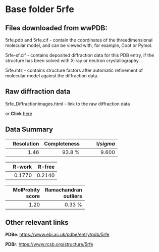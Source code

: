 # Base folder 5rfe

## Files downloaded from wwPDB:

5rfe.pdb and 5rfe.cif - contain the coordinates of the threedimensional molecular model, and can be viewed with, for example, Coot or Pymol.

5rfe-sf.cif - contains deposited diffraction data for this PDB entry, if the structure has been solved with X-ray or neutron crystallography.

5rfe.mtz - contains structure factors after automatic refinement of molecular model against the diffraction data.

## Raw diffraction data

5rfe_DiffractionImages.html - link to the raw diffraction data 

or **Click** [here](https://zenodo.org/record/3731353) 

## Data Summary
|   | Resolution | Completeness| I/$sigma$ |
|---|-------------:|----------------:|--------------:|
|   |1.46|93.8  %|<img width=50/>9.600|

|   | **R-work**| **R-free**   
|---|-------------:|----------------:|           
||0.1770|0.2140|

|   |**MolProbity<br>score**| **Ramachandran<br>outliers** 
|---|-------------:|----------------:|
||1.20|0.33 %|

## Other relevant links 
**PDBe**:  https://www.ebi.ac.uk/pdbe/entry/pdb/5rfe
 
**PDBr**: https://www.rcsb.org/structure/5rfe 

